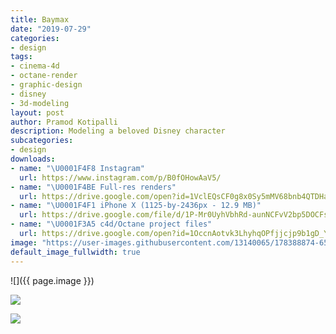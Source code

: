 ```yaml
---
title: Baymax
date: "2019-07-29"
categories:
- design
tags:
- cinema-4d
- octane-render
- graphic-design
- disney
- 3d-modeling
layout: post
author: Pramod Kotipalli
description: Modeling a beloved Disney character
subcategories:
- design
downloads:
- name: "\U0001F4F8 Instagram"
  url: https://www.instagram.com/p/B0fOHowAaV5/
- name: "\U0001F4BE Full-res renders"
  url: https://drive.google.com/open?id=1VclEQsCF0g8x0Sy5mMV68bnb4QTDHaJk
- name: "\U0001F4F1 iPhone X (1125-by-2436px - 12.9 MB)"
  url: https://drive.google.com/file/d/1P-Mr0UyhVbhRd-aunNCFvV2bp5DOCFsB/view?usp=sharing
- name: "\U0001F3A5 c4d/Octane project files"
  url: https://drive.google.com/open?id=1OccnAotvk3LhyhqOPfjjcjp9b1gD_YsL
image: "https://user-images.githubusercontent.com/13140065/178388874-65f96942-5558-48e7-9e49-4187f54ac2e2.png"
default_image_fullwidth: true
---
```


![]({{ page.image }})

![](https://user-images.githubusercontent.com/13140065/178388868-b901fdbd-4bb1-483e-9032-a98b12af3177.png)

![](https://user-images.githubusercontent.com/13140065/178388873-79c48266-9a5d-4e56-a047-a0b9d735d314.png)
